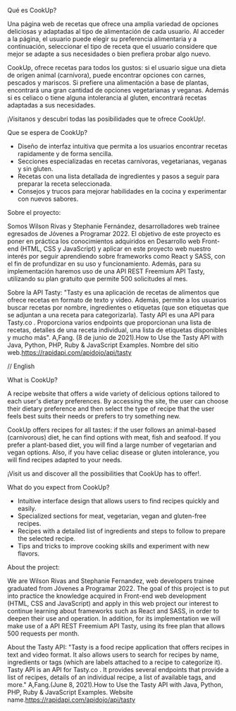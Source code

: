 Qué es CookUp?

Una página web de recetas que ofrece una amplia variedad de opciones deliciosas y adaptadas al tipo de alimentación de cada usuario.
Al acceder a la página, el usuario puede elegir su preferencia alimentaria y a continuación, seleccionar el tipo de receta que el usuario considere que mejor se adapte a sus necesidades o bien prefiera probar algo nuevo.

CookUp, ofrece recetas para todos los gustos: si el usuario sigue una dieta de origen animal (carnívora), puede encontrar opciones con carnes, pescados y mariscos. 
Si prefiere una alimentación a base de plantas, encontrará una gran cantidad de opciones vegetarianas y veganas. Además si es celiaco o tiene alguna intolerancia al gluten, encontrará recetas adaptadas a sus necesidades. 

¡Visitanos y descubrí todas las posibilidades que te ofrece CookUp!. 

Que se espera de CookUp? 

- Diseño de interfaz intuitiva que permita a los usuarios encontrar recetas rapidamente y de forma sencilla. 
- Secciones especializadas en recetas carnívoras, vegetarianas, veganas y sin gluten. 
- Recetas con una lista detallada de ingredientes y pasos a seguir para preparar la receta seleccionada.
- Consejos y trucos para mejorar habilidades en la cocina y experimentar con nuevos sabores. 

Sobre el proyecto:

Somos Wilson Rivas y Stephanie Fernández, desarrolladores web trainee egresados de Jóvenes a Programar 2022. 
El objetivo de este proyecto es poner en práctica los conocimientos adquiridos en Desarrollo web Front-end (HTML, CSS y JavaScript) 
y aplicar en este proyecto web nuestro interés por seguir aprendiendo sobre frameworks como React y SASS, con el fin de profundizar en su uso y funcionamiento. 
Además, para su implementación haremos uso de una API REST Freemium API Tasty, utilizando su plan gratuito que permite 500 solicitudes al mes. 

Sobre la API Tasty:
"Tasty es una aplicación de recetas de alimentos que ofrece recetas en formato de texto y video. Además, permite a los usuarios buscar recetas por nombre, ingredientes o etiquetas (que son etiquetas que se adjuntan a una receta para categorizarla). Tasty API es una API para Tasty.co . Proporciona varios endpoints que proporcionan una lista de recetas, detalles de una receta individual, una lista de etiquetas disponibles y mucho más".
A,Fang. (8 de junio de 2021).How to Use the Tasty API with Java, Python, PHP, Ruby & JavaScript Examples. Nombre del sitio web.https://rapidapi.com/apidojo/api/tasty 


// English

What is CookUp?

A recipe website that offers a wide variety of delicious options tailored to each user's dietary preferences.
By accessing the site, the user can choose their dietary preference and then select the type of recipe that the user feels best suits their needs or prefers to try something new.

CookUp offers recipes for all tastes: if the user follows an animal-based (carnivorous) diet, he can find options with meat, fish and seafood. 
If you prefer a plant-based diet, you will find a large number of vegetarian and vegan options. Also, if you have celiac disease or gluten intolerance, you will find recipes adapted to your needs. 

¡Visit us and discover all the possibilities that CookUp has to offer!.


What do you expect from CookUp? 

- Intuitive interface design that allows users to find recipes quickly and easily. 
- Specialized sections for meat, vegetarian, vegan and gluten-free recipes. 
- Recipes with a detailed list of ingredients and steps to follow to prepare the selected recipe.
- Tips and tricks to improve cooking skills and experiment with new flavors. 

About the project:

We are Wilson Rivas and Stephanie Fernandez, web developers trainee graduated from Jóvenes a Programar 2022. 
The goal of this project is to put into practice the knowledge acquired in Front-end web development (HTML, CSS and JavaScript) and apply in this web project our interest to continue learning about frameworks such as React and SASS, in order to deepen their use and operation. 
In addition, for its implementation we will make use of a API REST Freemium API Tasty, using its free plan that allows 500 requests per month. 

About the Tasty API:
"Tasty is a food recipe application that offers recipes in text and video format. It also allows users to search for recipes by name, ingredients or tags (which are labels attached to a recipe to categorize it). Tasty API is an API for Tasty.co . It provides several endpoints that provide a list of recipes, details of an individual recipe, a list of available tags, and more."
A,Fang.(June 8, 2021).How to Use the Tasty API with Java, Python, PHP, Ruby & JavaScript Examples. Website name.https://rapidapi.com/apidojo/api/tasty 




